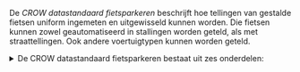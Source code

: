 De _CROW datastandaard fietsparkeren_ beschrijft hoe tellingen van gestalde fietsen uniform ingemeten en uitgewisseld kunnen worden.
Die fietsen kunnen zowel geautomatiseerd in stallingen worden geteld, als met straattellingen.
Ook andere voertuigtypen kunnen worden geteld.

<aside class='note' title='Overzicht'>

<details>
<summary>
De CROW datastandaard fietsparkeren bestaat uit zes onderdelen:
</summary>

1. [Conceptueel informatiemodel][fp-cm], definieert begrippen en relateert concepten.
1. [Informatiebehoefte en informatiemodel][fp-im], bepaalt hoe voor de datastandaard de concepten gebruikt worden.
1. [Applicatiemodel en uitwisselingsformaat][fp-rdf], definieert een eenduidig uitwisselformaat en hoe de concepten relateren met andere standaarden.
1. [Uitwisselingsformaat Shapefile of XLSX][fp-tabular], defineert een tabel-gebaseerd uitwisselformaat.
1. [Gebruiksvriendelijke API][fp-api], definieert een REST-API voor eenvoudige uitwisseling.
1. [Inmetings- en tellingsprotocol][fp-protocol], defineert een protocol voor inmeten van stallingssecties en de wijze van telling van geparkeerde fietsen.

[fp-cm]: https://docs.crow.nl/fietspark/cm
[fp-im]: https://docs.crow.nl/fietspark/im
[fp-protocol]: https://docs.crow.nl/fietspark/protocol
[fp-rdf]: https://docs.crow.nl/fietspark/rdf
[fp-tabular]: https://docs.crow.nl/fietspark/tabular
[fp-api]: https://docs.crow.nl/fietspark/rest-api

</details>

</aside>

